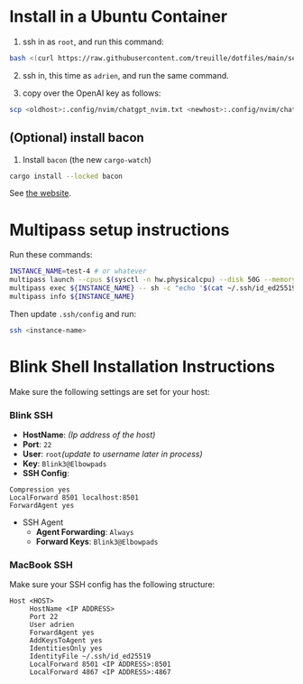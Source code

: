 # Install in a Ubuntu Container

1. ssh in as `root`, and run this command:

```sh
bash <(curl https://raw.githubusercontent.com/treuille/dotfiles/main/setup/setup_bootstrap.bash)
```

2. ssh in, this time as `adrien`, and run the same command.

3. copy over the OpenAI key as follows:

```sh
scp <oldhost>:.config/nvim/chatgpt_nvim.txt <newhost>:.config/nvim/chatgpt_nvim.txt
```

## (Optional) install bacon

1. Install `bacon` (the new `cargo-watch`)

```sh
cargo install --locked bacon
```

See [the website](https://dystroy.org/bacon/).

# Multipass setup instructions

Run these commands:

```sh
INSTANCE_NAME=test-4 # or whatever
multipass launch --cpus $(sysctl -n hw.physicalcpu) --disk 50G --memory $(echo "scale=1; $(sysctl -n hw.memsize) / 4 / 1073741824" | bc)G --name ${INSTANCE_NAME}
multipass exec ${INSTANCE_NAME} -- sh -c "echo '$(cat ~/.ssh/id_ed25519.pub)' >> /home/ubuntu/.ssh/authorized_keys"
multipass info ${INSTANCE_NAME}
```

Then update `.ssh/config` and run:

```sh
ssh <instance-name>
```

# Blink Shell Installation Instructions

Make sure the following settings are set for your host:

### Blink SSH

* **HostName**: *(Ip address of the host)*
* **Port**: `22`
* **User**: `root`*(update to username later in process)*
* **Key**: `Blink3@Elbowpads`
* **SSH Config**: 
```
Compression yes
LocalForward 8501 localhost:8501
ForwardAgent yes
```
* SSH Agent
    * **Agent Forwarding**: `Always`
    * **Forward Keys**: `Blink3@Elbowpads`

### MacBook SSH

Make sure your SSH config has the following structure:

```
Host <HOST>
     HostName <IP ADDRESS>
     Port 22
     User adrien
     ForwardAgent yes
     AddKeysToAgent yes
     IdentitiesOnly yes
     IdentityFile ~/.ssh/id_ed25519
     LocalForward 8501 <IP ADDRESS>:8501
     LocalForward 4867 <IP ADDRESS>:4867
```
